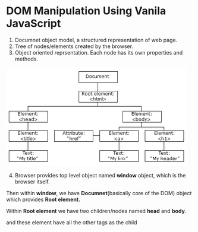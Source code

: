 # DOM Manipulation Using Vanila JavaScript

1. Documnet object model, a structured representation of web page.
2. Tree of nodes/elements created by the browser.
3. Object oriented reprsentation. Each node has its own properties and methods.

![dom_image](images/dom.png)

4. Browser provides top level object named **window** object, which is the browser itself.

Then within **window**, we have **Documnet**(basically core of the DOM) object which provides **Root element.**

Within **Root element** we have two children/nodes named **head** and **body**.

and these element have all the other tags as the child 
